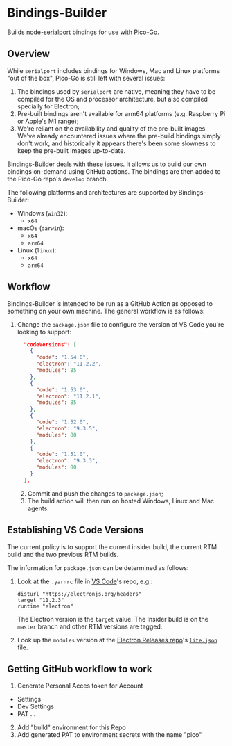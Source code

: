 # Bindings-Builder
Builds [node-serialport](https://serialport.io/) bindings for use with [Pico-Go](https://github.com/cpwood/Pico-Go).

## Overview

While `serialport` includes bindings for Windows, Mac and Linux platforms "out of the box", Pico-Go is still left with several issues:

1. The bindings used by `serialport` are native, meaning they have to be compiled for the OS and processor architecture, but also compiled specially for Electron;
2. Pre-built bindings aren't available for arm64 platforms (e.g. Raspberry Pi or Apple's M1 range);
3. We're reliant on the availability and quality of the pre-built images. We've already encountered issues where the pre-build bindings simply don't work, and historically it appears there's been some slowness to keep the pre-built images up-to-date.

Bindings-Builder deals with these issues. It allows us to build our own bindings on-demand using GitHub actions. The bindings are then added to the Pico-Go repo's `develop` branch.

The following platforms and architectures are supported by Bindings-Builder:

* Windows (`win32`):
  * `x64`
* macOs (`darwin`):
  * `x64`
  * `arm64`
* Linux (`linux`):
  * `x64`
  * `arm64`

## Workflow

Bindings-Builder is intended to be run as a GitHub Action as opposed to something on your own machine. The general workflow is as follows:

1. Change the `package.json` file to configure the version of VS Code you're looking to support:

   ```json
     "codeVersions": [
       {
         "code": "1.54.0",
         "electron": "11.2.2",
         "modules": 85
       },
       {
         "code": "1.53.0",
         "electron": "11.2.1",
         "modules": 85
       },
       {
         "code": "1.52.0",
         "electron": "9.3.5",
         "modules": 80
       },
       {
         "code": "1.51.0",
         "electron": "9.3.3",
         "modules": 80
       }
     ],
   ```

   2. Commit and push the changes to `package.json`;
   3. The build action will then run on hosted Windows, Linux and Mac agents.

## Establishing VS Code Versions

The current policy is to support the current insider build, the current RTM build and the two previous RTM builds.

The information for `package.json` can be determined as follows:

1. Look at the `.yarnrc` file in [VS Code](https://github.com/microsoft/vscode)'s repo, e.g.:

   ```
   disturl "https://electronjs.org/headers"
   target "11.2.3"
   runtime "electron"
   ```

   The Electron version is the `target` value. The Insider build is on the `master` branch and other RTM versions are tagged.

2. Look up the `modules` version at the [Electron Releases repo](https://github.com/electron/releases)'s [`lite.json`](https://github.com/electron/releases/blob/master/lite.json) file.

## Getting GitHub workflow to work
1. Generate Personal Acces token for Account
 - Settings
 - Dev Settings
 - PAT ...
2. Add "build" environment for this Repo
3. Add generated PAT to environment secrets with the name "pico"
